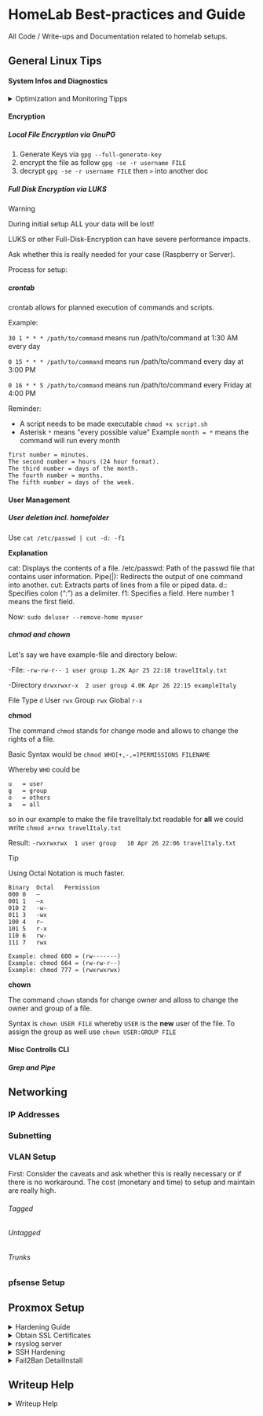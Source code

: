 # HomeLab Best-practices and Guide
All Code / Write-ups and Documentation related to homelab setups. 

## General Linux Tips 

#### System Infos and Diagnostics

<details> 
<summary> Optimization and Monitoring Tipps </summary>

##### Bluetooth

Start and stop the module as follows (power optimization): 
```
sudo systemctl status bluetooth
sudo systemctl stop bluetooth
sudo systemctl disable bluetooth
```

##### Backup Management

###### Bootable SD Backup

You can backup directly from the running RasPi onto a SD Card and then boot from there in case the other one fails. 

1.USB SD card device will be located under `/dev`

2.`sda` will be the card

3.`sudo dd bs=4M if=/dev/mmcblk0 of=/dev/sda`

Commands Explained:

`dd` command reads input from a file or a device, and writes it to another file or device

`bs=4M` sets our block size to 4 megabytes

`if=/dev/mmcblk0` sets our input file

`of=/dev/sda` sets our output file

Note: 
If you listed the devices in the `/dev` folder you probably noticed other partitions named mmcblk0p1 and mmcblk0p2. We want the **entire** SD card and that is why we need to reference mmcblk0. The same goes the the destination sda, you may have seen sda1, sda2,


###### HardDrive
```
#!/bin/bash
# Source directory (Raspberry Pi filesystem)
SOURCE="/"
# Destination directory (external SSD mount point)
DESTINATION="/mnt/external_ssd"
# Log file path
LOG_FILE="/var/log/backup.log"
# Execute rsync command
rsync -av --delete --exclude={"/dev/*","/proc/*","/sys/*","/tmp/*","/run/*","/mnt/*","/media/*","/lost+found"} $SOURCE $DESTINATION >> $LOG_FILE 2>&1
```

`SOURCE`: Specifies the root directory of your Raspberry Pi's filesystem. Change this if your filesystem is located elsewhere.

`DESTINATION`: Specifies the mount point of your external SSD. Adjust this to match the actual mount point of your SSD.

`LOG_FILE`: Specifies the path where the log of the backup operation will be saved.

`rsync`: Performs the actual synchronization. Here's a breakdown of the options used:

`-a`: Archive mode, preserves permissions, ownership, timestamps, etc.

`-v`: Verbose mode, shows the files being copied.

`--delete`: Deletes files from the destination that no longer exist in the source (ensures an exact mirror).

`--exclude`: Excludes certain directories from being copied. This list includes system directories that are not necessary for a backup.

To set this up as a weekly cron job use the following steps:

Save the script to a file, for example, `backup_script.sh`.

Make the script executable with the command `chmod +x backup_script.sh`

Open your crontab file with the command: crontab -e.

Add the following line to schedule the script to run weekly:

`0 0 * * 0 /path/to/backup_script.sh`

This cron schedule means the script will run every Sunday at midnight (0 minutes, 0 hours).

Make sure to replace `/path/to/backup_script.sh` with the actual path where you saved the script.

With this setup, your Raspberry Pi will automatically perform a weekly backup to your external SSD at the scheduled time, and the log of the backup operation will be saved to the specified log file.

##### Prevent Auto-Sleep

It happens that a System or specific parts (ie. Raspberry) go into auto-sleep. 
This can happen to the **wlan** module which is unacceptable if you are running it headless and only log in via SSH as there is no option to troubleshoot. 

Make sure the `iw` utility tool is installed, if not `sudo apt install iw`. This assists in general wlan device troubleshooting. 

Now you can just `iw wlan0 set power_save off`. 

**Note**: This is only temporary. To fix this permantently you could add the following into the root crontab

`sudo crontab -e`
which opens the root crontab in your chosen editor and add the following line at the bottom of the root crontab:

`@reboot /usr/sbin/iw wlan0 set power_save off > /home/<user>/power_save_log.txt 2>&1`
be sure to substitute a valid folder name for `<user>`

##### Temperature Management

Display: Ubuntu Server `/sys/class/thermal/thermal_zone0$` cat temp --> shows in centigrade

You could create a script to read this centigrade value regularly and use as you like. 

##### Common Parameters

`mpstat` per processor utilization

`vmstat` processs, CPU, memory statistics (two arguments: NR of secs to monitor, AMT of reports) 

`sysdig` provides Container-Aware kernel Monitoring 

also: `sar -n DEV 30 2`

</details>

#### Encryption 

##### Local File Encryption via GnuPG

1. Generate Keys via `gpg --full-generate-key`
2. encrypt the file as follow `gpg -se -r username FILE`
3. decrypt `gpg -se -r username FILE` then `>` into another doc

##### Full Disk Encryption via LUKS

> [!WARNING]
> During initial setup ALL your data will be lost!
> 
> LUKS or other Full-Disk-Encryption can have severe performance impacts. 

Ask whether this is really needed for your case (Raspberry or Server). 

Process for setup: 



##### crontab

crontab allows for planned execution of commands and scripts. 

Example: 

`30 1 * * * /path/to/command` means run /path/to/command at 1:30 AM every day

`0 15 * * * /path/to/command` means run /path/to/command every day at 3:00 PM

`0 16 * * 5 /path/to/command` means run /path/to/command every Friday at 4:00 PM

Reminder: 

- A script needs to be made executable `chmod +x script.sh`
- Asterisk `*` means "every possible value" Example `month = *` means the command will run every month

```
first number = minutes.
The second number = hours (24 hour format).
The third number = days of the month.
The fourth number = months.
The fifth number = days of the week.
```
   
#### User Management

##### User deletion incl. homefolder

Use `cat /etc/passwd | cut -d: -f1`

**Explanation**

cat: Displays the contents of a file.
/etc/passwd: Path of the passwd file that contains user information.
Pipe(|): Redirects the output of one command into another.
cut: Extracts parts of lines from a file or piped data.
d:: Specifies colon (“:”) as a delimiter.
f1: Specifies a field. Here number 1 means the first field.

Now: `sudo deluser --remove-home myuser`

##### chmod and chown 

Let's say we have example-file and directory below: 

-File: `-rw-rw-r-- 1 user group 1.2K Apr 25 22:18 travelItaly.txt`

-Directory `drwxrwxr-x  2 user group 4.0K Apr 26 22:15 exampleItaly`

File Type `d`	User `rwx`	Group	`rwx` Global `r-x`

**chmod** 

The command `chmod` stands for change mode and allows to change the rights of a file. 

Basic Syntax would be `chmod WHO[+,-,=]PERMISSIONS FILENAME`

Whereby `WHO` could be
```
u	= user
g	= group
o	= others
a	= all
```

so in our example to make the file travelItaly.txt readable for **all** we could write `chmod a+rwx travelItaly.txt `

Result: 
`-rwxrwxrwx  1 user group   10 Apr 26 22:06 travelItaly.txt`

> [!TIP]
> Using Octal Notation is much faster.

```
Binary	Octal	Permission
000	0	—
001	1	–x
010	2	-w-
011	3	-wx
100	4	r–
101	5	r-x
110	6	rw-
111	7	rwx

Example: chmod 600 = (rw-------)
Example: chmod 664 = (rw-rw-r--)
Example: chmod 777 = (rwxrwxrwx)
```


**chown** 

The command `chown` stands for change owner and alloss to change the owner and group of a file.

Syntax is `chown USER FILE` whereby `USER` is the **new** user of the file. To assign the group as well use `chown USER:GROUP FILE`



#### Misc Controlls CLI

##### Grep and Pipe



## Networking 

### IP Addresses 

### Subnetting 

### VLAN Setup 

First: Consider the caveats and ask whether this is really necessary or if there is no workaround. The cost (monetary and time) to setup and maintain are really high.    

###### Tagged

###### Untagged

###### Trunks



### pfsense Setup 

## Proxmox Setup
<details>
<summary> Hardening Guide </summary>

 #### Host Security
  
-Cluster not reachable by Outside
  
-Fail2Ban with Monitoring and Email Alerts

-Encrypted Hosts with Luks

-Encrypted Swap

-IP based Access Control

-Behind a Pfsense Firewall

-2FA for each User

**VM Security:**

-Vlan for each critical VM / non Critical VMs are based in Application grouped Vlans

-Fail2Ban with Monitoring and Email Alerts

-Encrypted VM

-VMs dont have any Networkstorage (only the ve host provides Storage)

-Custom Ports

-Behind a pfsense Firewall

-Swap Encryption

-Services get published by haproxy with another Layer of Access control

**Backup Security:**

-No unencrypted Backups

-Backups are never stored on the same site as the encryption key

-Coldstorage Backups perfromed weekly

-Off-site Backups are performed encrypted and protected against Changes


  
</details>

<details> 
 <summary> Obtain SSL Certificates </summary>

##### SSL Certificate with Let's Encrypt

You don’t want to see certificate warnings all the time. How do you get the green lock locally?

**Solution**

Generate your own certificate, either self-signed or signed by a local root, and trust it in your operating system’s trust store. Then use that certificate in your local web server. See below for details. Anyone can make their own certificates without help from a CA. The only difference is that certificates you make yourself **won’t be trusted by anyone else**. For local development, that’s fine.

The simplest way to generate a private key and self-signed certificate for localhost is with this openssl command:

```
openssl req -x509 -out localhost.crt -keyout localhost.key \
  -newkey rsa:2048 -nodes -sha256 \
  -subj '/CN=localhost' -extensions EXT -config <( \
   printf "[dn]\nCN=localhost\n[req]\ndistinguished_name = dn\n[EXT]\nsubjectAltName=DNS:localhost\nkeyUsage=digitalSignature\nextendedKeyUsage=serverAuth")
```

You can then configure your local web server with `localhost.crt` and `localhost.key`, and install `localhost.crt` in your list of locally trusted roots.
If you want a little more realism in your development certificates, you can use minica to generate your own local root certificate, and issue end-entity (aka leaf) certificates signed by it. You would then import the root certificate rather than a self-signed end-entity certificate. You can also choose to use a domain with dots in it, like `www.localhost`, by adding it to `/etc/hosts` as an alias to `127.0.0.1`. This subtly changes how browsers handle cookie storage.


<details> 
 
 <summary>What do the Commands actually mean?</summary>

1. **openssl**: This is the command-line tool used to perform various cryptographic operations, including generating SSL/TLS certificates.

2. **req**: This subcommand of `openssl` is used for generating certificate signing requests (CSRs) and self-signed certificates.

3. **-x509**: This option specifies that the output should be a self-signed certificate instead of a CSR.

4. **-out localhost.crt**: This option specifies the filename for the output self-signed certificate. In this case, it's named `localhost.crt`.

5. **-keyout localhost.key**: This option specifies the filename for the private key associated with the generated certificate. In this case, it's named `localhost.key`.

6. **-newkey rsa:2048**: This option generates a new RSA key pair with a key size of 2048 bits.

7. **-nodes**: This option specifies that the private key should not be encrypted with a passphrase. This is useful for automated processes or local development where passphrase input is not desired.

8. **-sha256**: This option specifies the hash algorithm to be used for signing the certificate. In this case, it's SHA-256.

9. **-subj '/CN=localhost'**: This option sets the subject of the certificate. The `/CN=localhost` indicates that the Common Name (CN) of the certificate is `localhost`.

10. **-extensions EXT -config <( printf "[dn]\nCN=localhost\n[req]\ndistinguished_name = dn\n[EXT]\nsubjectAltName=DNS:localhost\nkeyUsage=digitalSignature\nextendedKeyUsage=serverAuth")**: This part is a bit more complex. It configures the certificate extensions, specifically adding a Subject Alternative Name (SAN) for `localhost`, specifying key usage, and extended key usage. The `<(...)` construct allows the output of the `printf` command to be used as input to `openssl`.

</details>

</details>


<details> 
<summary> rsyslog server </summary>

##### Setting up a Pi rsyslog server 

###### Target

The Raspberry in question needs to have a static IP so that the TARGET is clear. 

If not installed make sure it is from `sudo apt install rsyslog`

Make sure raspberry listens on Port 514 `sudo nano /etc/rsyslog.conf`
You can do this by uncommenting these lines 
```
module(load="imudp")
input(type="imudp" port="514")

module(load="imtcp")
input(type="imtcp" port="514")
```
Placeholder--> Both Protocols? Security Risk? Why does the sender need an ACK ? 

Template Creation

Now we need to create a template. This template tells syslog where to route the messages it’s receiving. For this, you will need to know your device’s **static** IP address.

Create a config file within the `/etc/rsyslog.d` directory. Any config file we write within this directory will be read automatically by **rsyslog** when we restart it.
Within this file, we will define a new template. Additionally, we will also need to specify some configuration to route syslog messages to our new log file.
For this example, we will call this file `pimylifeupRouterLog.conf`. You can give this file any name you want, but it must end in `.conf`.

Therefore just: `sudo nano /etc/rsyslog.d/pimylifeupRouterLog.conf`

Within this file, we need to enter some new lines. A template utilizes the following format and tells the syslog server where to save the logs to.

`$template NameForTemplate, "DirectoryWhereLogIs/logName.log`

To route the syslog messages to our new template, we need to do some extra configuration.

For this, we are going to utilize the following lines.

You will need to swap out “IPADDRESSTOUSE” with the IP of the device you are expecting to receive the syslog messages **from**.

Additionally, you will need to also swap out “templatename” with the name you specified in the previous step.

`if $fromhost-ip startswith "IPADDRESSTOUSE" then -?templatename & stop`

Example File: 
```
$template routerlog, "/var/log/router.log"

if $fromhost-ip startswith "192.168.0.1" then -?routerlog
& stop
```

Then restart the rsyslog service with `sudo systemctl restart rsyslog`

###### Sender

Note: Now enable the syslog protocol on the device you are using and point it towards your Raspberry Pi’s IP. 
The Raspberry Pi will start receiving the log messages from the device and start saving them to the log file you specified for that template.

How to Point towards syslog server

Edit the rsyslog Config File located in `/etc/rsyslog.conf` which also relates to `/etc/rsyslog.d/50-default.conf` 

```
# this is the simplest forwarding action:
# *.* action(type="omfwd" target="192.X.X.X" port="514" protocol="tcp")
# it is equivalent to the following obsolete legacy format line:
*.* @@192.0.2.1:10514 # do NOT use this any longer!
# Note: if the remote system is unreachable, processing will block here
# and discard messages after a while
# so a better use is
*.*  action(type="omfwd" target="192.X.X.X" port="514" protocol="tcp"
            action.resumeRetryCount="100"
            queue.type="linkedList" queue.size="10000")
# this will de-couple the sending from the other logging actions,
# and prevent delays when the remote system is not reachable. Also,
# it will try to connect 100 times before it discards messages as
# undeliverable.
# the rest below is more or less a plain vanilla rsyslog.conf as 
# many distros ship it - it's more for your reference...
# Log anything (except mail) of level info or higher. 
# Don't log private authentication messages!
*.info;mail.none;authpriv.none;cron.none      /var/log/messages
# The authpriv file has restricted access.
authpriv.*                                    /var/log/secure
# Log all the mail messages in one place.
mail.*                                        /var/log/maillog
# Log cron stuff
cron.*                                        /var/log/cron
# Everybody gets emergency messages
*.emerg                                       :omusrmsg:*
# Save news errors of level crit and higher in a special file.
uucp,news.crit                                /var/log/spooler
# Save boot messages also to boot.log
local7.*                                      /var/log/boot.log

```
By the way: 
```
authpriv – non-system authorization messages

auth - authentication and authorization related commands
```


###### Encrypting the Log Traffic

Like many things, this works via TLS(SSL) Certificate. Therefore this is needed. Check this part of the Repo/Github Page. 

To be completed with info from `https://www.rsyslog.com/doc/tutorials/tls.html`


</details>




<details>
<summary> SSH Hardening </summary>

### SSH Hardening

##### Fail2Ban Install

install Fail2Ban with this command 
`sudo apt install fail2ban`

Navigate to `/etc/fail2ban/jail.conf`

This is where all the **magic** happens. This is the file where you can configure things like default ban time, number of retries before banning an IP, whitelisting IPs, mail sending information etc. --> Basically you control the behavior of Fail2Ban from this file.

**Note:** If you disable the password based SSH login, you may not need to go for Fail2Ban. 

The SSH configuration files are located at `/etc/ssh/sshd_config.`

Most of the SSH hardening tips mentioned here will require you to edit this config file. This is why it will be a good idea to back up the original file. You’ll also need to restart the SSH service if you make any changes to the SSH config file.

Let’s see what steps you can take to secure your SSH server.

###### 1. Disable empty passwords

Yes. It is possible to have user accounts in Linux without any passwords. If those users try to use SSH, they won’t need passwords for accessing the server via SSH as well.

That’s a security risk. You should forbid the use of empty passwords. In the /etc/ssh/sshd_config file, make sure to set `PermitEmptyPasswords` option to no.

###### 2. Change default SSH ports

The default SSH port is 22 and most of the attack scripts check are written around this port only. Changing the default SSH port should add an additional security layer because the number of attacks (coming to port 22) may reduce.

Search for the port information in the config file and change it to something different:

Example: Port 2345
You must remember or note down the port number otherwise you may also not access your servers with SSH.

###### 3. Disable root login via SSH

To be honest, using server as root itself should be forbidden (By Default deactivated in UBUNTU). It is risky and leaves no audit trail. Mechanism like sudo exist for this reason only.

If you have sudo users added on your system, you should use that sudo user to access the server via SSH instead of root.

You can disable the root login by modifying the PermitRootLogin option and setting it as no:

PermitRootLogin no

###### 4. Disable ssh protocol 1

This is if you are using an older Linux distribution. Some older SSH version might still have SSH protocol 1 available. This protocol has known vulnerabilities and must not be used.

Newer SSH versions automatically have SSH protocol 2 enabled but no harm in double checking it.

Protocol 2

###### 5. Configure idle timeout interval

The idle timeout interval is the amount of time an SSH connection can remain active without any activity. Such idle sessions are also a security risk. It is a good idea to configure idle timeout interval.

The timeout interval is count in seconds and by default it is 0. You may change it to 300 for keeping a five minute timeout interval.

ClientAliveInterval 300
After this interval, the SSH server will send an alive message to the client. If it doesn’t get a response, the connection will be closed and the end user will be logged out.

You may also control how many times it sends the alive message before disconnecting:

ClientAliveCountMax 2

###### 6. Allow SSH access to selected users only

When it comes to security, you should follow the principal of least privilege. Don’t give rights when it is not required.

You probably have several users on your Linux system. Do you need to allow SSH access to all of them? Perhaps not.

An approach here would be to allow SSH access to a selected few users and thus restricting for all the other users.

AllowUsers User1 User2
You may also add selected users to a new group and allow only this group to access SSH.

AllowGroups ssh_group
You may also use the DenyUsers and DenyGroups to deny SSH access to certain users and groups.

###### 7. Disable X11 Forwarding

The X11 or the X display server is the basic framework for a graphical environment. The X11 forwarding allows you to use a GUI application via SSH.

Basically, the client runs the GUI application on the server but thanks to X11 forwarding, a channel is opened between the machines and the GUI applications is displayed on the client machine.

The X11 protocol is not security oriented. If you don’t need it, you should disable the X11 forwarding in SSH.

X11Forwarding no

###### 8. Mitigate brute force attacks automatically

To thwart SSH bruteforce attacks, you can use a security tool like Fail2Ban.

Fail2Ban checks the failed login attempts from different IP addresses. If these bad attempts cross a threshold within a set time interval, it bans the IP from accessing SSH for a certain time period.

You can configure all these parameters as per your liking and requirement. I have written a detailed introductory guide on using Fail2Ban which you should read.

###### 9. Disable password based SSH login

No matter how much you try, you’ll always see bad login attempts via SSH on your Linux server. The attackers are smart and the scripts they use often take care of the default settings of Fail2Ban like tools.

To get rid of the constant brute force attacks, you can opt for only key-based SSH login.

In this approach, you add the public key of the remote client systems to the known keys list on the SSH server. This way, those client machines can access SSH without entering the user account password.

When you have this setup, you can disable password based SSH login. Now, only the clients machines that have the specified SSH keys can access the server via SSH.

Before you go for this approach, make sure that you have added your own public key to the server and it works. Otherwise, you’ll lock yourself out and may lose access to the remote server specially if you are using a cloud server like Linode where you don’t have physical access to the server.

> [!WARNING]
> Before disabling ssh password authentication. Make sure your access with private key works as expected. Once confirmed, disable password authentication.


Edit file with: `sudo nano /etc/ssh/sshd_config`

Please make sure you have following values enabled in the file:

```
PermitRootLogin no

PasswordAuthentication no

ChallengeResponseAuthentication no

UsePAM no
```

Save file and then restart ssh service
`sudo service ssh restart`
or
`sudo systemctl restart ssh`

###### 10. Two-factor authentication with SSH

To take SSH security to the next level, you may also enable two-factor authentication. In this approach, you receive a one-time password on your mobile phone, email or through a third-party aunthentication app.

You may read about setting up two-factor authentication with SSH here.

Conclusion

You can see all the parameters of your SSH server using this command:

sshd -T
This way, you can easily see if you need to change any parameter to enhance the security of the SSH server.

You should also keep the SSH install and system updated.

</details>

<details> 
<summary> Fail2Ban DetailInstall </summary>
## Fail2Ban Detailierte Anleitung

Install Fail2Ban on Ubuntu & Debian

First, make sure your system is updated:

sudo apt update && sudo apt upgrade -y
Now, install Fail2Ban with this command:

sudo apt install fail2ban
DigitalOcean – The developer cloud
Helping millions of developers easily build, test, manage, and scale applications of any size – faster than ever before.
Get started on DigitalOcean with a $100, 60-day credit for new users.
Understanding Fail2Ban configuration file

There are two main configuration files in Fail2Ban: /etc/fail2ban/fail2ban.conf and /etc/fail2ban/jail.conf. Let me explain what they do.

/etc/fail2ban/fail2ban.conf: This is the configuration file for the operational settings of the Fail2Ban daemon. Settings like loglevel, log file, socket and pid file is defined here.

/etc/fail2ban/jail.conf: This is where all the magic happens. This is the file where you can configure things like default ban time, number of reties before banning an IP, whitelisting IPs, mail sending information etc. Basically you control the behavior of Fail2Ban from this file.

Now, before you go and change these files, Fail2Ban advise making a copy with .local file for these conf files. It’s because the default conf files can be overwritten in updates and you’ll lose all your settings.

sudo cp /etc/fail2ban/fail2ban.conf /etc/fail2ban/fail2ban.local
sudo cp /etc/fail2ban/jail.conf /etc/fail2ban/jail.local
Now let’s understand the jail.conf file. If you use the less command to read this big file, it may seem quite confusing. The conf file tries to explain everything with way too many comments. So, let me simplify this for you.

The jail.conf file is divided into services. There is a [Default] section and it applies to all services. And then you can see various services with their respective settings (if any). All these services are in brackets. You’ll see sections like [sshd], [apache-auth], [squid] etc.

If I remove the comments, the default section looks like this:
```
[DEFAULT]
ignorecommand =
bantime = 10m
findtime = 10m
maxretry = 5
backend = auto
usedns = warn
logencoding = auto
enabled = false
mode = normal
filter = %(name)s[mode=%(mode)s]
destemail = root@localhost
sender = root@
mta = sendmail
protocol = tcp
chain =
port = 0:65535
fail2ban_agent = Fail2Ban/%(fail2ban_version)s
banaction = iptables-multiport
banaction_allports = iptables-allports
action_abuseipdb = abuseipdb
action = %(action_)s
```


Let me tell you the meaning of some of these parameters.

bantime: Set the length of the ban. Default is 10 minutes.
findtime: The window in which the action on an IP will be taken. Default is 10 minutes. Suppose a bad login was attempted by a certain IP at 10:30. If the same IP reaches the maximum number of retries before 10:40, it will be banned. Otherwise, the next failed attempt after 10:40 will be counted as first failed attempt.
maxretry: The number of failed retries before an action is taken
usedns: The “warn” setting attempts to use reverse-DNS to look up the hostname and ban it using hostname. Setting it to no will ban IPs, not hostname.
destemail: The email address to which the alerts will be sent (needs to be configured)
sender: The sender name in the notification email
mta: Mail Transfer Agent used for notification email
banaction: This parameter uses the /etc/fail2ban/action.d/iptables-multiport.conf file to set the action after maximum failed retries
protocol: The type of traffic that will be dropped after the ban
🗒️

If you want to make any changes for any jail (or for all the jail), like the maximum retries, ban time, find time etc., you should edit the jail.local file.

How to use Fail2Ban to secure Linux server

Let me show you some of the ways you can use Fail2Ban to harden Linux security.

Note that you need to be root user or have sudo access to run the fail2ban commands.

Enable Fail2Ban on your server and check all running jails

You can use systemd commands to start and enable Fail2Ban on your Linux server:
```
systemctl start fail2ban
systemctl enable fail2ban
```
Once Fail2Ban is enabled, you can see the status and the active jails with fail2ban-client command:

fail2ban-client status
Status
|- Number of jail: 1
`- Jail list: sshd
In case you were wondering, sshd jail is enabled by default.

See Fail2Ban log

Fail2Ban log is located at /var/log/fail2ban.log. The log files are in the following format:
```
2019-03-25 07:09:08,004 fail2ban.filter [25630]: INFO [sshd] Found 139.59.69.76 – 2019-03-25 07:09:07
2019-03-25 07:09:36,756 fail2ban.filter [25630]: INFO [sshd] Found 159.89.205.213 – 2019-03-25 07:09:36
2019-03-25 07:09:36,757 fail2ban.filter [25630]: INFO [sshd] Found 159.89.205.213 – 2019-03-25 07:09:36
2019-03-25 07:09:36,774 fail2ban.actions [25630]: NOTICE [sshd] Ban 159.89.205.213
2019-03-25 07:09:36,956 fail2ban.filter [25630]: INFO [sshd] Found 182.70.253.202 – 2019-03-25 07:09:36
2019-03-25 07:09:36,957 fail2ban.filter [25630]: INFO [sshd] Found 182.70.253.202 – 2019-03-25 07:09:36
2019-03-25 07:09:36,981 fail2ban.actions [25630]: NOTICE [sshd] Ban 182.70.253.202
2019-03-25 07:09:37,247 fail2ban.filter [25630]: INFO [sshd] Found 112.64.214.90 – 2019-03-25 07:09:37
2019-03-25 07:09:37,248 fail2ban.filter [25630]: INFO [sshd] Found 112.64.214.90 – 2019-03-25 07:09:37
2019-03-25 07:09:37,589 fail2ban.actions [25630]: NOTICE [sshd] Ban 112.64.214.90
```
You can see that it identifies the IPs and bans them when they cross the threshold of maximum retry.

See banned IPs by Fail2Ban

One way is to check the status of a certain jail. You can use the Fail2Ban client for this purpose.

fail2ban-client status <jail_name>
For example, if you have to see all the bad ssh logins banned by Fail2Ban, you can use it in the following manner. The output would show the total failed attempts and the total banned IPs.

root@test-server:~# fail2ban-client status sshd
Status for the jail: sshd
|- Filter
| |- Currently failed: 14
| |- Total failed: 715
| `- File list: /var/log/auth.log
`- Actions
|- Currently banned: 7
|- Total banned: 17
`- Banned IP list: 177.47.115.67 118.130.133.110 68.183.62.73 202.65.154.110 106.12.102.114 61.184.247.3 218.92.1.150
The system that is try to login via SSH from the failed login should get an error like this

ssh: connect to host 93.233.73.133 port 22: Connection refused
How to permanently ban an IP with Fail2Ban

By now you know that the ban put on an IP by Fail2Ban is a temporary one. By default it’s for 10 minutes and the attacker can try to login again after 10 minutes.

This poses a security risk because attackers could use a script that tries logging in after an interval of 10 minutes.

So, how do you put a permanent ban using Fail2Ban? There is no clear answer for that.

Starting Fail2Ban version 0.11, the ban time will be automatically calculated and the persistent IPs will have their ban time increased exponentially.

But if you check your Fail2Ban version, you probably are running the version 0.10.

fail2ban-server --version 
Fail2Ban v0.10.2
Copyright (c) 2004-2008 Cyril Jaquier, 2008- Fail2Ban Contributors
Copyright of modifications held by their respective authors.
Licensed under the GNU General Public License v2 (GPL).
In earlier versions, you could use a negative bantime (bantime = -1) and that would have been equivalent to a permanent ban but if you try this method, you’ll probably see an error like ‘Starting fail2ban: ERROR NOK: (‘database disk image is malformed’,)’.

One not so clean workaround would be to increase the bantime to something like 1 day, 1 week, 1 month or 1 year. This could circumvent the problem until the new version is available on your system.

UptimeRobot: Free Website Monitoring Service
Start monitoring in 30 seconds. Use advanced SSL, keyword and cron monitoring. Get notified by email, SMS, Slack and more. Get 50 monitors for FREE!
How to unban IP blocked by Fail2Ban

First check if the IP is being blocked or not. Since Fail2Ban works on the iptables, you can look into the iptable to view the IPs being banned by your server:

iptables -n -L
You may have to use grep command if there are way too many IPs being banned.

If you find the specified IP address in the output, it is being banned:

So, the next step is to find which ‘jail’ is banning the said IP. You’ll have to use Grep command with the fail2ban logs here.

As you can see in the output below, the IP is being banned by sshd jail.

root@test-server:~# grep -E ‘Ban.*61.184.247.3’ /var/log/fail2ban.log
2019-03-14 13:09:25,029 fail2ban.actions [25630]: NOTICE [sshd] Ban 61.184.247.3
2019-03-14 13:52:56,745 fail2ban.actions [25630]: NOTICE [sshd] Ban 61.184.247.3
Now that you know the name of the jail blocking the IP, you can unban the IP using the fail2ban-client:

fail2ban-client set <jail_name> unbanip <ip_address>
How to whitelist IP in Fail2Ban

It won’t be a good thing if you ban yourself, right? To ignore an IP address from being banned by the current session of Fail2Ban, you can whitelist the IP using a command like this:

fail2ban-client set <JAIL_NAME> addignoreip <IP_Address>
You can find your IP address in Linux easily. In my case, it was

sudo fail2ban-client set sshd addignoreip 203.93.83.113
These IP addresses/networks are ignored:
`- 203.93.83.113
If you want to permanently whitelist the IP, you should edit the jail configuration file. Go to the said jail section and add the ignoreip line like this:

ignoreip = 127.0.0.1/8 <IP_TO_BE_WHITELISTED>
If you want to whitelist an IP from all the jails on your system, it would be a better idea to edit the /etc/fail2ban/jail.local file and add a line under the DEFAULT section like what we saw above.

You’ll have to restart Fail2Ban to take this change into effect.

How to see the IP whitelist by a jail

You can see all the IPs whitelisted by a jail using this command:

fail2ban-client get <JAIL_NAME> ignoreip
It should show all the IPs being ignored by Fail2Ban for that jail:

sudo fail2ban-client set sshd addignoreip 203.93.83.113
These IP addresses/networks are ignored:
|- 127.0.0.0/8
|- ::1
`- 203.93.83.113
How to remove an IP from Fail2Ban whitelist

If you are removing the IP from a certain jail’s whitelist, you can use this command:

fail2ban-client set <JAIL_NAME> delignoreip <IP_Address>
If you want to permanently remove the IP, you should edit the /etc/fail2ban/jail.local file.
</details>






## Writeup Help
 
<details> 

<summary> Writeup Help </summary>



> [!NOTE]
> Useful information that users should know, even when skimming content.

> [!TIP]
> Helpful advice for doing things better or more easily.

> [!IMPORTANT]
> Key information users need to know to achieve their goal.

> [!WARNING]
> Urgent info that needs immediate user attention to avoid problems.

> [!CAUTION]
> Advises about risks or negative outcomes of certain actions.




</details>





